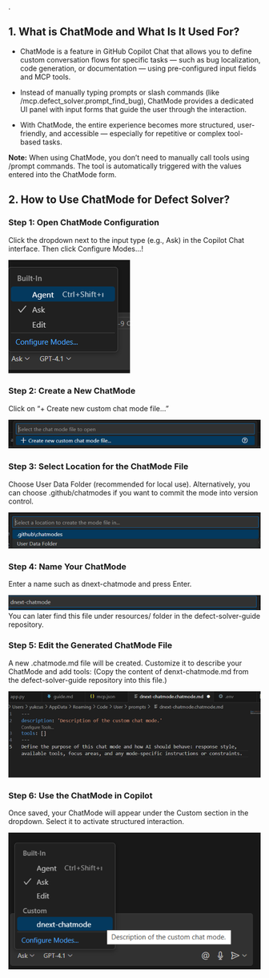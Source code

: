 . 

## 1. What is ChatMode and What Is It Used For?
- ChatMode is a feature in GitHub Copilot Chat that allows you to define custom conversation flows for specific tasks — such as bug localization, code generation, or documentation — using pre-configured input fields and MCP tools.

- Instead of manually typing prompts or slash commands (like /mcp.defect_solver.prompt_find_bug), ChatMode provides a dedicated UI panel with input forms that guide the user through the interaction.

- With ChatMode, the entire experience becomes more structured, user-friendly, and accessible — especially for repetitive or complex tool-based tasks.

**Note:** When using ChatMode, you don’t need to manually call tools using /prompt commands.
The tool is automatically triggered with the values entered into the ChatMode form.

## 2. How to Use ChatMode for Defect Solver?

### Step 1: Open ChatMode Configuration
Click the dropdown next to the input type (e.g., Ask) in the Copilot Chat interface.
Then click Configure Modes...!

![chatmode_guide_1.png](chatmode_guide_1.png)
### Step 2: Create a New ChatMode
Click on “+ Create new custom chat mode file...”

![chatmode_guide_2.png](chatmode_guide_2.png)
### Step 3: Select Location for the ChatMode File
Choose User Data Folder (recommended for local use).
Alternatively, you can choose .github/chatmodes if you want to commit the mode into version control.

![chatmode_guide_3.png](chatmode_guide_3.png)
### Step 4: Name Your ChatMode
Enter a name such as dnext-chatmode and press Enter.

![chatmode_guide_4.png](chatmode_guide_4.png)
 You can later find this file under resources/ folder in the defect-solver-guide repository.

### Step 5: Edit the Generated ChatMode File
A new .chatmode.md file will be created. Customize it to describe your ChatMode and add tools:
(Copy the content of denxt-chatmode.md from the defect-solver-guide repository into this file.)

![chatmode_guide_5.png](chatmode_guide_5.png)
### Step 6: Use the ChatMode in Copilot
Once saved, your ChatMode will appear under the Custom section in the dropdown.
Select it to activate structured interaction.

![chatmode_guide_6.png](chatmode_guide_6.png)
